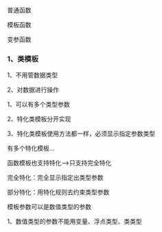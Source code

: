 普通函数

模板函数

变参函数

### 1、类模板

1、不用管数据类型

2、对数据进行操作



1、可以有多个类型参数

2、特化类模板分开实现

3、特化类模板使用方法都一样，必须显示指定参数类型

有多个特化模板...

函数模板也支持特化-->只支持完全特化

完全特化：完全显示指定出类型参数

部分特化：用特化规则去约束类型参数



模板参数可以是数值类型的参数

1、数值类型的参数不能用变量、浮点类型、类类型

